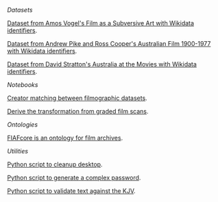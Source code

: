 *Datasets*

[Dataset from Amos Vogel's Film as a Subversive Art with Wikidata identifiers](https://github.com/paulduchesne/film-as-a-subversive-art).

[Dataset from Andrew Pike and Ross Cooper's Australian Film 1900-1977 with Wikidata identifiers](https://github.com/paulduchesne/pike-cooper).   

[Dataset from David Stratton's Australia at the Movies with Wikidata identifiers](https://github.com/paulduchesne/stratton).   

*Notebooks*

[Creator matching between filmographic datasets](https://github.com/paulduchesne/filmography-matching).

[Derive the transformation from graded film scans](https://github.com/paulduchesne/lut-generator).

*Ontologies*

[FIAFcore is an ontology for film archives](https://github.com/FIAF/fiafcore).

*Utilities*

[Python script to cleanup desktop](https://github.com/paulduchesne/cleaner).

[Python script to generate a complex password](https://github.com/paulduchesne/generator).

[Python script to validate text against the KJV](https://github.com/paulduchesne/king-james-validator). 
















